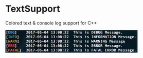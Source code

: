 # TextSupport
Colored text &amp; console log support for C++

![ScreenShot](https://github.com/FL1NE/TextSupport/blob/master/screenshot.png "ScreenShot")
